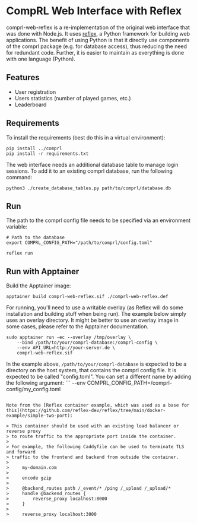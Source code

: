 CompRL Web Interface with Reflex
================================

comprl-web-reflex is a re-implementation of the original web interface that was
done with Node.js.  It uses [reflex](reflex.dev), a Python framework for
building web applications.  The benefit of using Python is that it directly use
components of the comprl package (e.g.  for database access), thus reducing the
need for redundant code.  Further, it is easier to maintain as everything is
done with one language (Python).


## Features

- User registration
- Users statistics (number of played games, etc.)
- Leaderboard


## Requirements

To install the requirements (best do this in a virtual environment):
```
pip install ../comprl
pip install -r requirements.txt
```

The web interface needs an additional database table to manage login sessions.
To add it to an existing comprl database, run the following command:
```
python3 ./create_database_tables.py path/to/comprl/database.db
```


## Run

The path to the comprl config file needs to be specified via an environment
variable:
```
# Path to the database
export COMPRL_CONFIG_PATH="/path/to/comprl/config.toml"

reflex run
```

## Run with Apptainer

Build the Apptainer image:
```
apptainer build comprl-web-reflex.sif ./comprl-web-reflex.def
```

For running, you'll need to use a writable overlay (as Reflex will do some
installation and building stuff when being run).  The example below simply uses
an overlay directory.  It might be better to use an overlay image in some
cases, please refer to the Apptainer documentation.
```
sudo apptainer run -ec --overlay /tmp/overlay \
    --bind /path/to/your/comprl-database:/comprl-config \
    --env API_URL=http://your-server.de \
    comprl-web-reflex.sif
```

In the example above, `/path/to/your/comprl-database` is expected to be a
directory on the host system, that contains the comprl config file.  It is
expected to be called "config.toml".  You can set a different name by adding the
following argument: ```
--env COMPRL_CONFIG_PATH=/comprl-config/my_config.toml
```

Note from the [Reflex container example, which was used as a base for
this](https://github.com/reflex-dev/reflex/tree/main/docker-example/simple-two-port):

> This container should be used with an existing load balancer or reverse proxy
> to route traffic to the appropriate port inside the container.
>
> For example, the following Caddyfile can be used to terminate TLS and forward
> traffic to the frontend and backend from outside the container.
>
>     my-domain.com
>
>     encode gzip
>
>     @backend_routes path /_event/* /ping /_upload /_upload/*
>     handle @backend_routes {
>         reverse_proxy localhost:8000
>     }
>
>     reverse_proxy localhost:3000
